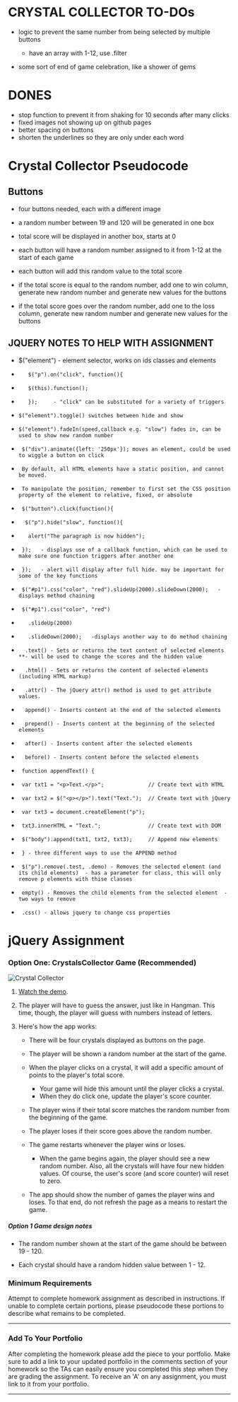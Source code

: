  # CRYSTAL COLLECTOR TO-DOs
 * logic to prevent the same number from being selected by multiple buttons
     * have an array with 1-12, use .filter

 * some sort of end of game celebration, like a shower of gems

# DONES
* stop function to prevent it from shaking for 10 seconds after many clicks
* fixed images not showing up on github pages
* better spacing on buttons
* shorten the underlines so they are only under each word

 # Crystal Collector Pseudocode

 ## Buttons

 * four buttons needed, each with a different image
 * a random number between 19 and 120 will be generated in one box
 * total score will be displayed in another box, starts at 0

 * each button will have a random number assigned to it from 1-12 at the start of each game
 * each button will add this random value to the total score

 * if the total score is equal to the random number, add one to win column, generate new random number and generate new values for the buttons
 * if the total score goes over the random number, add one to the loss column, generate new random number and generate new values for the buttons

 ## JQUERY NOTES TO HELP WITH ASSIGNMENT
 
 *    $("element") - element selector, works on ids classes and elements
  
*        $("p").on("click", function(){
*        $(this).function();
*        });     - "click" can be substituted for a variety of triggers

*     $("element").toggle() switches between hide and show

*     $("element").fadeIn(speed,callback e.g. "slow") fades in, can be used to show new random number

*      $("div").animate({left: '250px'}); moves an element, could be used to wiggle a button on click
*      By default, all HTML elements have a static position, and cannot be moved. 
*      To manipulate the position, remember to first set the CSS position property of the element to relative, fixed, or absolute

*      $("button").click(function(){
*       $("p").hide("slow", function(){
*        alert("The paragraph is now hidden");
*      });   - displays use of a callback function, which can be used to make sure one function triggers after another one
*      });   - alert will display after full hide. may be important for some of the key functions

*      $("#p1").css("color", "red").slideUp(2000).slideDown(2000);   - displays method chaining
*      $("#p1").css("color", "red")
*        .slideUp(2000)
*        .slideDown(2000);   -displays another way to do method chaining

*       .text() - Sets or returns the text content of selected elements  **- will be used to change the scores and the hidden value
*       .html() - Sets or returns the content of selected elements (including HTML markup)
*       .attr() - The jQuery attr() method is used to get attribute values.

*       append() - Inserts content at the end of the selected elements
*       prepend() - Inserts content at the beginning of the selected elements
*       after() - Inserts content after the selected elements
*       before() - Inserts content before the selected elements

*      function appendText() {
*      var txt1 = "<p>Text.</p>";              // Create text with HTML
*      var txt2 = $("<p></p>").text("Text.");  // Create text with jQuery
*      var txt3 = document.createElement("p");
*      txt3.innerHTML = "Text.";               // Create text with DOM
*      $("body").append(txt1, txt2, txt3);     // Append new elements
*      } - three different ways to use the APPEND method

*      $("p").remove(.test, .demo) - Removes the selected element (and its child elements)  - has a parameter for class, this will only remove p elements with thise classes
*      empty() - Removes the child elements from the selected element  -two ways to remove 

*      .css() - allows jquery to change css properties





 # jQuery Assignment
 
 ### Option One: CrystalsCollector Game (Recommended)
 
 ![Crystal Collector](Images/1-CrystalCollector.jpg)
 
 1. [Watch the demo](homework_demos/crystalsCollector_demo.mp4).
 
 2. The player will have to guess the answer, just like in Hangman. This time, though, the player will guess with numbers instead of letters. 
 
 3. Here's how the app works:
 
    * There will be four crystals displayed as buttons on the page.
 
    * The player will be shown a random number at the start of the game.
 
    * When the player clicks on a crystal, it will add a specific amount of points to the player's total score. 
 
      * Your game will hide this amount until the player clicks a crystal.
      * When they do click one, update the player's score counter.
 
    * The player wins if their total score matches the random number from the beginning of the game.
 
    * The player loses if their score goes above the random number.
 
    * The game restarts whenever the player wins or loses.
 
      * When the game begins again, the player should see a new random number. Also, all the crystals will have four new hidden values. Of course, the user's score (and score counter) will reset to zero.
 
    * The app should show the number of games the player wins and loses. To that end, do not refresh the page as a means to restart the game.
 
 ##### Option 1 Game design notes
 
 * The random number shown at the start of the game should be between 19 - 120.
 
 * Each crystal should have a random hidden value between 1 - 12.
 

 
 ### Minimum Requirements
 
 Attempt to complete homework assignment as described in instructions. If unable to complete certain portions, please pseudocode these portions to describe what remains to be completed.
 
 - - -
 
 ### Add To Your Portfolio
 
 After completing the homework please add the piece to your portfolio. Make sure to add a link to your updated portfolio in the comments section of your homework so the TAs can easily ensure you completed this step when they are grading the assignment. To receive an 'A' on any assignment, you must link to it from your portfolio.
 
 - - -
